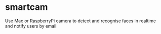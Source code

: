 # smartcam
Use Mac or RaspberryPi camera to detect and recognise faces in realtime and notify users by email
